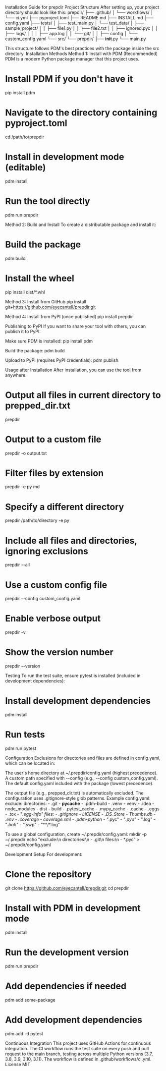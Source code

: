 Installation Guide for prepdir
Project Structure
After setting up, your project directory should look like this:
prepdir/
├── .github/
│   └── workflows/
│       └── ci.yml
├── pyproject.toml
├── README.md
├── INSTALL.md
├── config.yaml
├── tests/
│   ├── test_main.py
│   └── test_data/
│       ├── sample_project/
│       │   ├── file1.py
│       │   ├── file2.txt
│       │   ├── ignored.pyc
│       │   ├── logs/
│       │   │   ├── app.log
│       │   └── git/
│       │       ├── config
│       └── custom_config.yaml
└── src/
    └── prepdir/
        ├── __init__.py
        └── main.py

This structure follows PDM's best practices with the package inside the src directory.
Installation Methods
Method 1: Install with PDM (Recommended)
PDM is a modern Python package manager that this project uses.
# Install PDM if you don't have it
pip install pdm

# Navigate to the directory containing pyproject.toml
cd /path/to/prepdir

# Install in development mode (editable)
pdm install

# Run the tool directly
pdm run prepdir

Method 2: Build and Install
To create a distributable package and install it:
# Build the package
pdm build

# Install the wheel
pip install dist/*.whl

Method 3: Install from GitHub
pip install git+https://github.com/eyecantell/prepdir.git

Method 4: Install from PyPI (once published)
pip install prepdir

Publishing to PyPI
If you want to share your tool with others, you can publish it to PyPI:

Make sure PDM is installed:
pip install pdm


Build the package:
pdm build


Upload to PyPI (requires PyPI credentials):
pdm publish



Usage after Installation
After installation, you can use the tool from anywhere:
# Output all files in current directory to prepped_dir.txt
prepdir

# Output to a custom file
prepdir -o output.txt

# Filter files by extension
prepdir -e py md

# Specify a different directory
prepdir /path/to/directory -e py

# Include all files and directories, ignoring exclusions
prepdir --all

# Use a custom config file
prepdir --config custom_config.yaml

# Enable verbose output
prepdir -v

# Show the version number
prepdir --version

Testing
To run the test suite, ensure pytest is installed (included in development dependencies):
# Install development dependencies
pdm install

# Run tests
pdm run pytest

Configuration
Exclusions for directories and files are defined in config.yaml, which can be located in:

The user's home directory at ~/.prepdir/config.yaml (highest precedence).
A custom path specified with --config (e.g., --config custom_config.yaml).
The default config.yaml included with the package (lowest precedence).

The output file (e.g., prepped_dir.txt) is automatically excluded. The configuration uses .gitignore-style glob patterns.
Example config.yaml:
exclude:
  directories:
    - .git
    - __pycache__
    - .pdm-build
    - .venv
    - venv
    - .idea
    - node_modules
    - dist
    - build
    - .pytest_cache
    - .mypy_cache
    - .cache
    - .eggs
    - .tox
    - "*.egg-info"
  files:
    - .gitignore
    - LICENSE
    - .DS_Store
    - Thumbs.db
    - .env
    - .coverage
    - coverage.xml
    - .pdm-python
    - "*.pyc"
    - "*.pyo"
    - "*.log"
    - "*.bak"
    - "*.swp"
    - "**/*.log"

To use a global configuration, create ~/.prepdir/config.yaml:
mkdir -p ~/.prepdir
echo "exclude:\n  directories:\n    - .git\n  files:\n    - *.pyc" > ~/.prepdir/config.yaml

Development Setup
For development:
# Clone the repository
git clone https://github.com/eyecantell/prepdir.git
cd prepdir

# Install with PDM in development mode
pdm install

# Run the development version
pdm run prepdir

# Add dependencies if needed
pdm add some-package

# Add development dependencies
pdm add -d pytest

Continuous Integration
This project uses GitHub Actions for continuous integration. The CI workflow runs the test suite on every push and pull request to the main branch, testing across multiple Python versions (3.7, 3.8, 3.9, 3.10, 3.11). The workflow is defined in .github/workflows/ci.yml.
License
MIT
